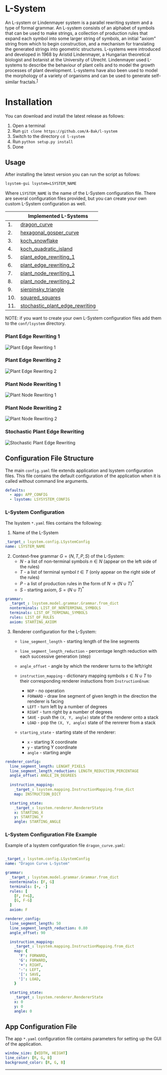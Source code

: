# L-System

An L-system or Lindenmayer system is a parallel rewriting system and a type of formal grammar. An L-system consists of an alphabet of symbols that can be used to make strings, a collection of production rules that expand each symbol into some larger string of symbols, an initial "axiom" string from which to begin construction, and a mechanism for translating the generated strings into geometric structures. L-systems were introduced and developed in 1968 by Aristid Lindenmayer, a Hungarian theoretical biologist and botanist at the University of Utrecht. Lindenmayer used L-systems to describe the behaviour of plant cells and to model the growth processes of plant development. L-systems have also been used to model the morphology of a variety of organisms and can be used to generate self-similar fractals.<sup>[1](https://en.wikipedia.org/wiki/L-system)</sup>

# Installation

You can download and install the latest release as follows:

1. Open a terminal
2. Run `git clone https://github.com/A-Bak/l-system`
3. Switch to the directory `cd l-system`
4. Run `python setup.py install`
5. Done

## Usage

After installing the latest version you can run the script as follows:

```bash
lsystem-gui lsystem=LSYSTEM_NAME
```
Where `LSYSTEM_NAME` is the name of the L-System configuration file. There are several configuration files provided, but you can create your own custom L-System configuration as well.

|  |Implemented L-Systems|
|--|---------|
|1.|[dragon_curve](https://en.wikipedia.org/wiki/Dragon_curve)|
|2.|[hexagonal_gosper_curve](https://en.wikipedia.org/wiki/Gosper_curve)|
|3.|[koch_snowflake](https://en.wikipedia.org/wiki/Koch_snowflake)|
|4.|[koch_quadratic_island](https://en.wikipedia.org/wiki/Minkowski_sausage)|
|5.|[plant_edge_rewriting_1]()|
|6.|[plant_edge_rewriting_2]()|
|7.|[plant_node_rewriting_1]()|
|8.|[plant_node_rewriting_2]()|
|9.|[sierpinsky_triangle](https://en.wikipedia.org/wiki/Sierpi%C5%84ski_triangle)|
|10.|[squared_squares]()|
|11.|[stochastic_plant_edge_rewriting]()|

NOTE: if you want to create your own L-System configuration files add them to the
`conf/lsystem` directory.


### Plant Edge Rewriting 1
![Plant Edge Rewriting 1](./resources/plant_edge_rewriting_1.gif)

### Plant Edge Rewriting 2
![Plant Edge Rewriting 2](./resources/plant_edge_rewriting_2.gif)

### Plant Node Rewriting 1
![Plant Node Rewriting 1](./resources/plant_node_rewriting_1.gif)

### Plant Node Rewriting 2
![Plant Node Rewriting 2](./resources/plant_node_rewriting_2.gif)

### Stochastic Plant Edge Rewriting
![Stochastic Plant Edge Rewriting](./resources/stochastic_plant_edge_rewriting.gif)

## Configuration File Structure

The main `config.yaml` file extends application and lsystem configuration files.
This file contains the default configuration of the application when it is called
without command line arguments.

```yaml
defaults:
  - app: APP_CONFIG
  - lsystem: LSYSYSTEM_CONFIG
```
### L-System Configuration

The lsystem `*.yaml` files contains the following:

1. Name of the L-System
```yaml
_target_: lsystem.config.LSystemConfig
name: LSYSTEM_NAME
```

2. Context-free grammar $G = (N, T, P, S)$ of the L-System:
    - $N$ - a list of non-terminal symbols $n \in N$ (appear on the left side of the rules)
    - $T$ - a list of terminal symbol $t \in T$ (only appear on the right side of the rules)
    - $P$ - a list of production rules in the form of $N \rightarrow (N \cup T)^*$
    - $S$ - starting axiom, $S = (N \cup T)^*$

```yaml
grammar:
  _target_: lsystem.model.grammar.Grammar.from_dict
  nonterminals: LIST_OF_NONTERMINAL_SYMBOLS
  terminals: LIST_OF_TERMINAL_SYMBOLS
  rules: LIST_OF_RULES
  axiom: STARTING_AXIOM
```

3. Renderer configuration for the L-System:

    - `line_segment_length` - starting length of the line segments
    - `line_segment_length_reduction` - percentage length reduction with each successive generation (step)
    - `angle_offset` - angle by which the renderer turns to the left/right

    - `instruction_mapping` - dictionary mapping symbols $s \in N \cup T$ to their corresponding renderer instuctions from `InstructionEnum`:
        - `NOP` - no operation
        - `FORWARD` - draw line segment of given length in the direction the renderer is facing
        - `LEFT` - turn left by a number of degrees
        - `RIGHT` - turn right by a number of degrees
        - `SAVE` - push the `(X, Y, angle)` state of the renderer onto a stack 
        - `LOAD` - pop the `(X, Y, angle)` state of the renrerer from a stack
         
    - `starting_state` - starting state of the renderer:
        - `x` - starting X coordinate
        - `y` - starting Y coordinate
        - `angle` - starting angle

```yaml
renderer_config:
  line_segment_length: LENGHT_PIXELS
  line_segment_length_reduction: LENGTH_REDUCTION_PERCENTAGE
  angle_offset: ANGLE_IN_DEGREES
  
  instruction_mapping:
    _target_: lsystem.mapping.InstructionMapping.from_dict
    map: INSTRUCTION_DICT

  starting_state:
    _target_: lsystem.renderer.RendererState
    x: STARTING_X
    y: STARTING_Y
    angle: STARTING_ANGLE

```

### L-System Configuration File Example

Example of a lsystem configuration file `dragon_curve.yaml`:
```yaml

_target_: lsystem.config.LSystemConfig
name: "Dragon Curve L-System"

grammar:
  _target_: lsystem.model.grammar.Grammar.from_dict
  nonterminals: [F, G]
  terminals: [+, -]
  rules: [
    [F, F+G],
    [G, F-G]
  ]
  axiom: F

renderer_config:
  line_segment_length: 50
  line_segment_length_reduction: 0.80
  angle_offset: 90

  instruction_mapping:
    _target_: lsystem.mapping.InstructionMapping.from_dict
    map: {
      'F': FORWARD,
      'G': FORWARD,
      '+': RIGHT,
      '-': LEFT,
      '[': SAVE,
      ']': LOAD,
    }

  starting_state:
    _target_: lsystem.renderer.RendererState
    x: 0
    y: 0
    angle: 0

```

## App Configuration File

The app `*.yaml` configuration file contains parameters for setting up the GUI of the application.

```yaml
window_size: [WIDTH, HEIGHT]
line_color: [R, G, B]
background_color: [R, G, B]
```

---
